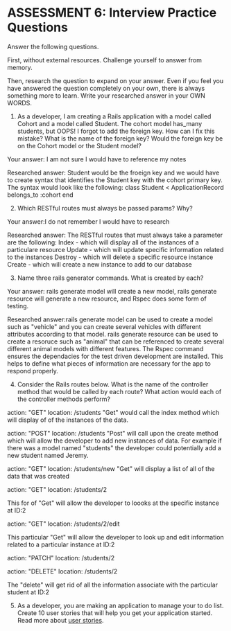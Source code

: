 # ASSESSMENT 6: Interview Practice Questions

Answer the following questions.

First, without external resources. Challenge yourself to answer from memory.

Then, research the question to expand on your answer. Even if you feel you have answered the question completely on your own, there is always something more to learn. Write your researched answer in your OWN WORDS.

1. As a developer, I am creating a Rails application with a model called Cohort and a model called Student. The cohort model has_many students, but OOPS! I forgot to add the foreign key. How can I fix this mistake? What is the name of the foreign key? Would the foreign key be on the Cohort model or the Student model?

Your answer: I am not sure I would have to reference my notes
 
Researched answer: Student would be the froeign key and we would have to create syntax that identifies the Student key with the cohort primary key. The syntax would look like the following: class Student < ApplicationRecord
  belongs_to :cohort
end

2. Which RESTful routes must always be passed params? Why?

Your answer:I do not remember I would have to research 

Researched answer: The RESTful routes that must always take a parameter are the following:
Index - which will display all of the instances of a particulare resource
Update - which will update specific information related to the instances
Destroy - which will delete a specific resource instance
Create - which will create a new instance to add to our database

3. Name three rails generator commands. What is created by each?

Your answer: rails generate model will create a new model, rails generate resource will generate a new resource, and Rspec does some form of testing.

Researched answer:rails generate model can be used to create a model such as "vehicle" and you can create several vehicles with different attributes according to that model. rails generate resource can be used to create a resoruce such as "animal" that can be referenced to create several different animal models with different features. The Rspec command ensures the dependacies for the test driven development are installed. This helps to define what pieces of information are necessary for the app to respond properly.  

4. Consider the Rails routes below. What is the name of the controller method that would be called by each route? What action would each of the controller methods perform?

action: "GET" location: /students
"Get" would call the index method which will display of of the instances of the data.

action: "POST" location: /students
"Post" will call upon the create method which will allow the developer to add new instances of data. For example if there was a model named "students" the developer could potentially add a new student named Jeremy.

action: "GET" location: /students/new
"Get" will display a list of all of the data that was created

action: "GET" location: /students/2

This for of "Get" will allow the developer to loooks at the specific instance at ID:2

action: "GET" location: /students/2/edit

This particular "Get" will allow the developer to look up and edit information related to a particular instance at ID:2

action: "PATCH" location: /students/2


action: "DELETE" location: /students/2

The "delete" will get rid of all the information associate with the particular student at ID:2

5. As a developer, you are making an application to manage your to do list. Create 10 user stories that will help you get your application started. Read more about [user stories](https://www.atlassian.com/agile/project-management/user-stories).
